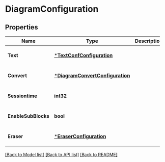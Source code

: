 # DiagramConfiguration

## Properties
Name | Type | Description | Notes
------------ | ------------- | ------------- | -------------
**Text** | [***TextConfConfiguration**](TextConfConfiguration.md) |  | [optional] [default to null]
**Convert** | [***DiagramConvertConfiguration**](DiagramConvertConfiguration.md) |  | [optional] [default to null]
**Sessiontime** | **int32** |  | [optional] [default to null]
**EnableSubBlocks** | **bool** |  | [optional] [default to null]
**Eraser** | [***EraserConfiguration**](EraserConfiguration.md) |  | [optional] [default to null]

[[Back to Model list]](../README.md#documentation-for-models) [[Back to API list]](../README.md#documentation-for-api-endpoints) [[Back to README]](../README.md)

